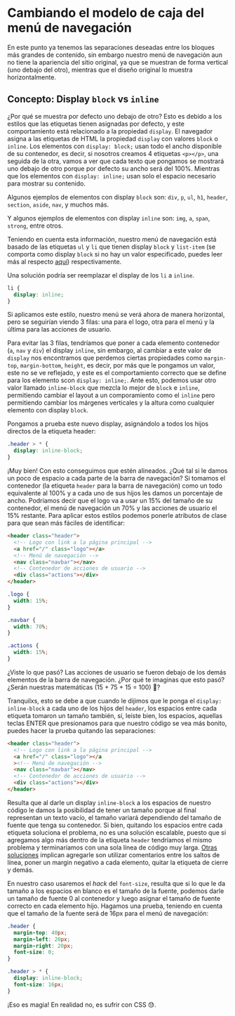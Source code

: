 # Cambiando el modelo de caja del menú de navegación

En este punto ya tenemos las separaciones deseadas entre los bloques más grandes
de contenido, sin embargo nuestro menú de navegación aun no tiene la apariencia
del sitio original, ya que se muestran de forma vertical (uno debajo del otro),
mientras que el diseño original lo muestra horizontalmente.

## Concepto: Display `block` vs `inline`

¿Por qué se muestra por defecto uno debajo de otro? Esto es debido a los estilos
que las etiquetas tienen asignadas por defecto, y este comportamiento está
relacionado a la propiedad `display`. El navegador asigna a las etiquetas de HTML
la propiedad `display` con valores `block` o `inline`. Los elementos con
`display: block;` usan todo el ancho disponible de su contenedor, es decir, si
nosotros creamos 4 etiquetas `<p></p>`, una seguida de la otra, vamos a ver que
cada texto que pongamos se mostrará uno debajo de otro porque por defecto su
ancho será del 100%. Mientras que los elementos con `display: inline;` usan solo
el espacio necesario para mostrar su contenido.

Algunos ejemplos de elementos con display `block` son: `div`, `p`, `ul`, `h1`,
`header`, `section`, `aside`, `nav`, y muchos más.

Y algunos ejemplos de elementos con display `inline` son: `img`, `a`, `span`,
`strong`, entre otros.

Teniendo en cuenta esta información, nuestro menú de navegación está basado de
las etiquetas `ul` y `li` que tienen display `block` y `list-item` (se comporta
como display `block` si no hay un valor especificado, puedes leer más al respecto
[aquí](https://developer.mozilla.org/en-US/docs/Web/CSS/display-listitem))
respectivamente.

Una solución podría ser reemplazar el display de los `li` a `inline`.

```css
li {
  display: inline;
}
```

Si aplicamos este estilo, nuestro menú se verá ahora de manera horizontal, pero
se seguirían viendo 3 filas: una para el logo, otra para el menú y la última
para las acciones de usuario.

Para evitar las 3 filas, tendríamos que poner a cada elemento contenedor (`a`,
`nav` y `div`) el display `inline`, sin embargo, al cambiar a este valor de
`display` nos encontramos que perdemos ciertas propiedades como `margin-top`,
`margin-bottom`, `height`, es decir, por más que le pongamos un valor, este no
se ve reflejado, y este es el comportamiento correcto que se define para los
elemento scon `display: inline;`. Ante esto, podemos usar otro valor llamado
`inline-block` que mezcla lo mejor de `block` e `inline`, permitiendo cambiar
el layout a un comporamiento como el `inline` pero permitiendo cambiar los
márgenes verticales y la altura como cualquier elemento con display `block`.

Pongamos a prueba este nuevo display, asignándolo a todos los hijos directos de
la etiqueta header:

```css
.header > * {
  display: inline-block;
}
```

¡Muy bien! Con esto conseguimos que estén alineados. ¿Qué tal si le damos un poco
de espacio a cada parte de la barra de navegación? Si tomamos el contenedor (la
etiqueta `header` para la barra de navegación) como un todo equivalente al 100%
y a cada uno de sus hijos les damos un porcentaje de ancho. Podríamos decir que
el logo va a usar un 15% del tamaño de su contenedor, el menú de navegación un
70% y las acciones de usuario el 15% restante. Para aplicar estos estilos podemos
ponerle atributos de clase para que sean más fáciles de identificar:

```html
<header class="header">
  <!-- Logo con link a la página principal -->
  <a href="/" class="logo"></a>
  <!-- Menú de navegación -->
  <nav class="navbar"></nav>
  <!-- Contenedor de acciones de usuario -->
  <div class="actions"></div>
</header>
```

```css
.logo {
  width: 15%;
}

.navbar {
  width: 70%;
}

.actions {
  width: 15%;
}
```

¿Viste lo que pasó? Las acciones de usuario se fueron debajo de los demás
elementos de la barra de navegación. ¿Por qué te imaginas que esto pasó? ¿Serán
nuestras matemáticas (15 + 75 + 15 = 100) :thinking:?

Tranquilxs, esto se debe a que cuando le dijimos que le ponga el `display: inline-block`
a cada uno de los hijos del `header`, los espacios entre cada etiqueta tomaron
un tamaño también, sí, leíste bien, los espacios, aquellas teclas ENTER que
presionamos para que nuestro código se vea más bonito, puedes hacer la prueba
quitando las separaciones:

```html
<header class="header">
  <!-- Logo con link a la página principal -->
  <a href="/" class="logo"></a
  ><!-- Menú de navegación -->
  <nav class="navbar"></nav>
  <!-- Contenedor de acciones de usuario -->
  <div class="actions"></div>
</header>
```

Resulta que al darle un display `inline-block` a los espacios de nuestro código
le damos la posibilidad de tener un tamaño porque al final representan un texto
vacío, el tamaño variará dependiendo del tamaño de fuente que tenga su contenedor.
Si bien, quitando los espacios entre cada etiqueta soluciona el problema, no es
una solución escalable, puesto que si agregamos algo más dentro de la etiqueta
`header` tendríamos el mismo problema y terminaríamos con una sola línea de
código muy larga. [Otras soluciones](https://css-tricks.com/fighting-the-space-between-inline-block-elements/)
implican agregarle son utilizar comentarios entre los saltos de línea, poner un
margin negativo a cada elemento, quitar la etiqueta de cierre y demás.

En nuestro caso usaremos el _hack_ del `font-size`, resulta que si lo que le da
tamaño a los espacios en blanco es el tamaño de la fuente, podemos darle un
tamaño de fuente 0 al contenedor y luego asignar el tamaño de fuente correcto
en cada elemento hijo. Hagamos una prueba, teniendo en cuenta que el tamaño de
la fuente será de 16px para el menú de navegación:

```css
.header {
  margin-top: 40px;
  margin-left: 20px;
  margin-right: 20px;
  font-size: 0;
}

.header > * {
  display: inline-block;
  font-size: 16px;
}
```

¡Eso es magia! En realidad no, es sufrir con CSS :sweat:.

